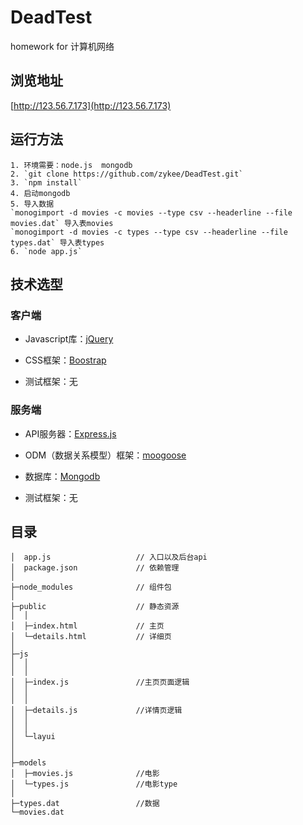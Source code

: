 # DeadTest
homework for 计算机网络 
## 浏览地址 
[http://123.56.7.173](http://123.56.7.173)
## 运行方法
```
1. 环境需要：node.js  mongodb
2. `git clone https://github.com/zykee/DeadTest.git`
3. `npm install`
4. 启动mongodb
5. 导入数据 
`monogimport -d movies -c movies --type csv --headerline --file movies.dat` 导入表movies
`monogimport -d movies -c types --type csv --headerline --file types.dat` 导入表types
6. `node app.js`
```
## 技术选型
### 客户端
- Javascript库：[jQuery](http://jquery.com/)

- CSS框架：[Boostrap](http://getbootstrap.com/)

- 测试框架：无
### 服务端
- API服务器：[Express.js](https://expressjs.com/en/starter/installing.html)

- ODM（数据关系模型）框架：[moogoose](http://mongoosejs.com/docs/guide.html)

- 数据库：[Mongodb](http://www.mongodb.org.cn/)

- 测试框架：无
## 目录
```
│  app.js                   // 入口以及后台api
│  package.json             // 依赖管理
│
├─node_modules              // 组件包
│
├─public                    // 静态资源
│  │  
│  ├─index.html             // 主页
│  └─details.html           // 详细页
│
├─js
│  │  
│  │
│  ├─index.js               //主页页面逻辑
│  │     
│  │
│  ├─details.js             //详情页逻辑
│  │    
│  │
│  └─layui
│        
│
├─models
│  ├─movies.js              //电影
│  └─types.js               //电影type
│
├─types.dat                 //数据
└─movies.dat
```
